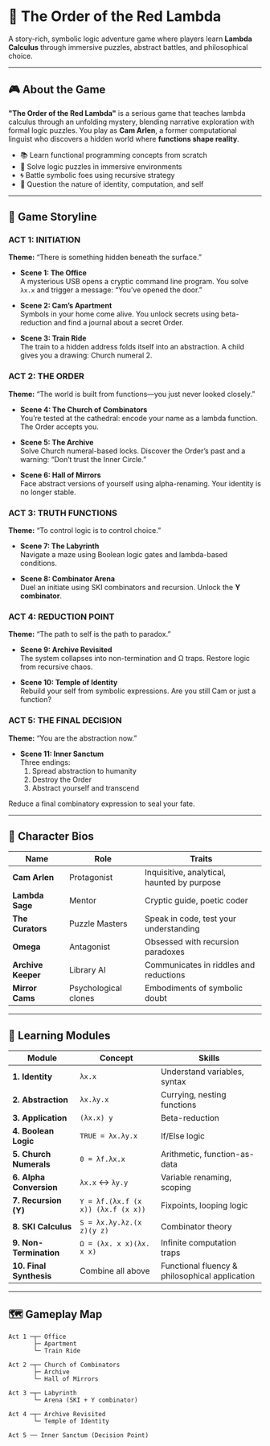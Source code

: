 # 🧠 The Order of the Red Lambda

A story-rich, symbolic logic adventure game where players learn **Lambda Calculus** through immersive puzzles, abstract battles, and philosophical choice.

---

## 🎮 About the Game

**"The Order of the Red Lambda"** is a serious game that teaches lambda calculus through an unfolding mystery, blending narrative exploration with formal logic puzzles. You play as **Cam Arlen**, a former computational linguist who discovers a hidden world where **functions shape reality**.

- 📚 Learn functional programming concepts from scratch  
- 🧩 Solve logic puzzles in immersive environments  
- 🌀 Battle symbolic foes using recursive strategy  
- 🧠 Question the nature of identity, computation, and self  

---

## 📖 Game Storyline

### **ACT 1: INITIATION**
**Theme:** “There is something hidden beneath the surface.”

- **Scene 1: The Office**  
  A mysterious USB opens a cryptic command line program. You solve `λx.x` and trigger a message: “You’ve opened the door.”

- **Scene 2: Cam’s Apartment**  
  Symbols in your home come alive. You unlock secrets using beta-reduction and find a journal about a secret Order.

- **Scene 3: Train Ride**  
  The train to a hidden address folds itself into an abstraction. A child gives you a drawing: Church numeral 2.

### **ACT 2: THE ORDER**
**Theme:** “The world is built from functions—you just never looked closely.”

- **Scene 4: The Church of Combinators**  
  You’re tested at the cathedral: encode your name as a lambda function. The Order accepts you.

- **Scene 5: The Archive**  
  Solve Church numeral-based locks. Discover the Order’s past and a warning: “Don’t trust the Inner Circle.”

- **Scene 6: Hall of Mirrors**  
  Face abstract versions of yourself using alpha-renaming. Your identity is no longer stable.

### **ACT 3: TRUTH FUNCTIONS**
**Theme:** “To control logic is to control choice.”

- **Scene 7: The Labyrinth**  
  Navigate a maze using Boolean logic gates and lambda-based conditions.

- **Scene 8: Combinator Arena**  
  Duel an initiate using SKI combinators and recursion. Unlock the **Y combinator**.

### **ACT 4: REDUCTION POINT**
**Theme:** “The path to self is the path to paradox.”

- **Scene 9: Archive Revisited**  
  The system collapses into non-termination and Ω traps. Restore logic from recursive chaos.

- **Scene 10: Temple of Identity**  
  Rebuild your self from symbolic expressions. Are you still Cam or just a function?

### **ACT 5: THE FINAL DECISION**
**Theme:** “You are the abstraction now.”

- **Scene 11: Inner Sanctum**  
  Three endings:
  1. Spread abstraction to humanity
  2. Destroy the Order
  3. Abstract yourself and transcend

Reduce a final combinatory expression to seal your fate.

---

## 🧙 Character Bios

| Name              | Role                 | Traits |
|-------------------|----------------------|--------|
| **Cam Arlen**     | Protagonist          | Inquisitive, analytical, haunted by purpose |
| **Lambda Sage**   | Mentor               | Cryptic guide, poetic coder |
| **The Curators**  | Puzzle Masters       | Speak in code, test your understanding |
| **Omega**         | Antagonist           | Obsessed with recursion paradoxes |
| **Archive Keeper**| Library AI           | Communicates in riddles and reductions |
| **Mirror Cams**   | Psychological clones | Embodiments of symbolic doubt |

---

## 📘 Learning Modules

| Module | Concept | Skills |
|--------|---------|--------|
| **1. Identity**           | `λx.x` | Understand variables, syntax |
| **2. Abstraction**        | `λx.λy.x` | Currying, nesting functions |
| **3. Application**        | `(λx.x) y` | Beta-reduction |
| **4. Boolean Logic**      | `TRUE = λx.λy.x` | If/Else logic |
| **5. Church Numerals**    | `0 = λf.λx.x` | Arithmetic, function-as-data |
| **6. Alpha Conversion**   | `λx.x` ↔ `λy.y` | Variable renaming, scoping |
| **7. Recursion (Y)**      | `Y = λf.(λx.f (x x)) (λx.f (x x))` | Fixpoints, looping logic |
| **8. SKI Calculus**       | `S = λx.λy.λz.(x z)(y z)` | Combinator theory |
| **9. Non-Termination**    | `Ω = (λx. x x)(λx. x x)` | Infinite computation traps |
| **10. Final Synthesis**   | Combine all above | Functional fluency & philosophical application |

---

## 🗺️ Gameplay Map

```plaintext
Act 1 ─┬─ Office
       ├─ Apartment
       └─ Train Ride

Act 2 ─┬─ Church of Combinators
       ├─ Archive
       └─ Hall of Mirrors

Act 3 ─┬─ Labyrinth
       └─ Arena (SKI + Y combinator)

Act 4 ─┬─ Archive Revisited
       └─ Temple of Identity

Act 5 ── Inner Sanctum (Decision Point)
